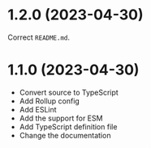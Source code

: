 # 1.2.0 (2023-04-30)

Correct `README.md`.

# 1.1.0 (2023-04-30)

- Convert source to TypeScript
- Add Rollup config
- Add ESLint
- Add the support for ESM
- Add TypeScript definition file
- Change the documentation
